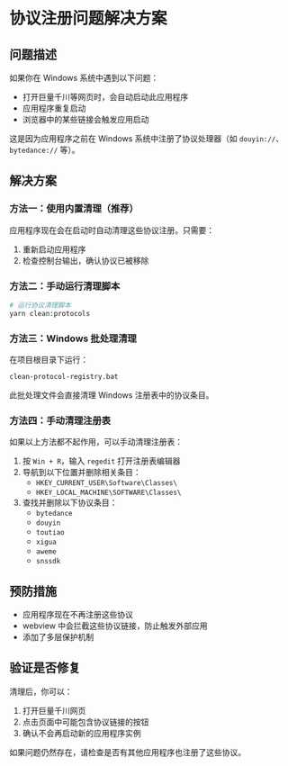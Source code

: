 # 协议注册问题解决方案

## 问题描述

如果你在 Windows 系统中遇到以下问题：
- 打开巨量千川等网页时，会自动启动此应用程序
- 应用程序重复启动
- 浏览器中的某些链接会触发应用启动

这是因为应用程序之前在 Windows 系统中注册了协议处理器（如 `douyin://`、`bytedance://` 等）。

## 解决方案

### 方法一：使用内置清理（推荐）

应用程序现在会在启动时自动清理这些协议注册。只需要：

1. 重新启动应用程序
2. 检查控制台输出，确认协议已被移除

### 方法二：手动运行清理脚本

```bash
# 运行协议清理脚本
yarn clean:protocols
```

### 方法三：Windows 批处理清理

在项目根目录下运行：

```bash
clean-protocol-registry.bat
```

此批处理文件会直接清理 Windows 注册表中的协议条目。

### 方法四：手动清理注册表

如果以上方法都不起作用，可以手动清理注册表：

1. 按 `Win + R`，输入 `regedit` 打开注册表编辑器
2. 导航到以下位置并删除相关条目：
   - `HKEY_CURRENT_USER\Software\Classes\`
   - `HKEY_LOCAL_MACHINE\SOFTWARE\Classes\`
3. 查找并删除以下协议条目：
   - `bytedance`
   - `douyin`
   - `toutiao`
   - `xigua`
   - `aweme`
   - `snssdk`

## 预防措施

- 应用程序现在不再注册这些协议
- webview 中会拦截这些协议链接，防止触发外部应用
- 添加了多层保护机制

## 验证是否修复

清理后，你可以：

1. 打开巨量千川网页
2. 点击页面中可能包含协议链接的按钮
3. 确认不会再启动新的应用程序实例

如果问题仍然存在，请检查是否有其他应用程序也注册了这些协议。
